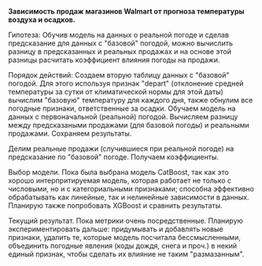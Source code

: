 **Зависимость продаж  магазинов Walmart от прогноза температуры воздуха и осадков.**

Гипотеза:
Обучив модель на данных о реальной погоде и сделав предсказание для данных с "базовой" погодой, можно вычислить разницу в предсказанных и реальных продажах и на основе этой разницы расчитать коэффициент влияния погоды на продажи.  

Порядок действий: 
Создаем вторую таблицу данных с "базовой" погодой. Для этого используя признак "depart" (отклонение средней температуры за сутки от климатической нормы для этой даты) вычислим "базовую" температуру для каждого дня, также обнулим все погодные признаки, ответственные за осадки.
Обучаем модель на данных с первоначальной (реальной) погодой.
Вычисляем разницу между предсказаными продажами (для базовой погоды) и реальными продажами. Сохраняем результаты.

Делим реальные продажи (случившиеся при реальной погоде) на предсказание по "базовой" погоде.
Получаем коэффициенты. 

Выбор модели.
Пока была выбрана модель CatBoost, так как это хорошо интерпритируемая модель, которая работает не только с числовыми, но и с категориальными признаками; способна эффективно обрабатывать как линейные, так и нелинейные зависимости в данных.
Планирую также попробовать XGBoost и сравнить результаты.

Текущий результат.
Пока метрики очень посредственные. Планирую экспериментировать дальше: придумывать и добавлять новые признаки, удалить те, которые модель посчитала бессмысленными, объединить погодные явления (коды дождя, снега и проч.) в некий единый признак, чтобы сделать их влияние не таким "размазанным".  
